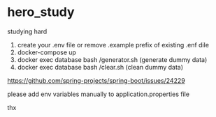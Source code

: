 # hero_study
studying hard


1) create your .env file or remove .example prefix of existing .enf dile
2) docker-compose up
3) docker exec database bash /generator.sh (generate dummy data)
4) docker exec database bash /clear.sh (clean dummy data)


https://github.com/spring-projects/spring-boot/issues/24229

please add env variables manually to application.properties file

thx
